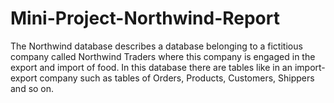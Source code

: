 # Mini-Project-Northwind-Report
The Northwind database describes a database belonging to a fictitious company called Northwind Traders where this company is engaged in the export and import of food. In this database there are tables like in an import-export company such as tables of Orders, Products, Customers, Shippers and so on.
